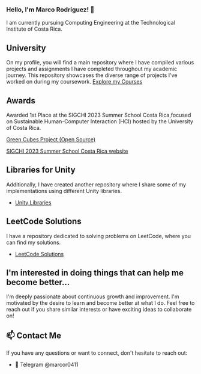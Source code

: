 ### Hello, I'm Marco Rodriguez! 👋

I am currently pursuing Computing Engineering at the Technological Institute of Costa Rica.

## University
On my profile, you will find a main repository where I have compiled various projects and assignments I have completed throughout my academic journey. This repository showcases the diverse range of projects I've worked on during my coursework.
[Explore my Courses](https://github.com/marcor0311/Computer-Engineering)

## Awards
Awarded 1st Place at the SIGCHI 2023 Summer School Costa Rica,focused on Sustainable Human-Computer Interaction (HCI) hosted by the University of Costa Rica.

[Green Cubes Project (Open Source)](https://github.com/diegoTech14/GreenCubes)

[SIGCHI 2023 Summer School Costa Rica website](https://sigchicostarica.acm.org/wordpress/index.php/actividades/)


## Libraries for Unity

Additionally, I have created another repository where I share some of my implementations using different Unity libraries.
- [Unity Libraries](https://github.com/marcor0311/Unity-Essentials)

## LeetCode Solutions

I have a repository dedicated to solving problems on LeetCode, where you can find my solutions.
- [LeetCode Solutions](https://github.com/marcor0311/Leetcode)

## I'm interested in doing things that can help me become better...

I'm deeply passionate about continuous growth and improvement. I'm motivated by the desire to learn and become better at what I do. Feel free to reach out if you share similar interests or have exciting ideas to collaborate on!

## 📫 Contact Me

If you have any questions or want to connect, don't hesitate to reach out:

- 📧 Telegram @marcor0411



<!--
**marcor0311/marcor0311** is a ✨ _special_ ✨ repository because its `README.md` (this file) appears on your GitHub profile.

Here are some ideas to get you started:

- 🔭 I’m currently working on ...
- 🌱 I’m currently learning ...
- 👯 I’m looking to collaborate on ...
- 🤔 I’m looking for help with ...
- 💬 Ask me about ...
- 📫 How to reach me: ...
- 😄 Pronouns: ...
- ⚡ Fun fact: ...
-->
